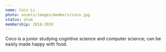```yaml
---
name: Coco Li
photo: assets/images/members/coco.jpg
status: alum
membership: 2018-2019
---
```

Coco is a junior studying cognitive science and computer science;
can be easily made happy with food.
